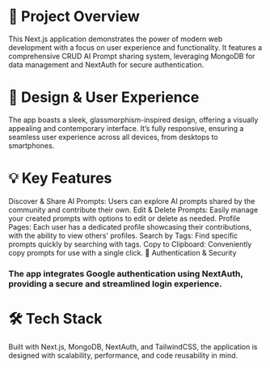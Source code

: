 # 🚀 Project Overview

This Next.js application demonstrates the power of modern web development with a focus on user experience and functionality. It features a comprehensive CRUD AI Prompt sharing system, leveraging MongoDB for data management and NextAuth for secure authentication.

# 🎨 Design & User Experience

The app boasts a sleek, glassmorphism-inspired design, offering a visually appealing and contemporary interface. It’s fully responsive, ensuring a seamless user experience across all devices, from desktops to smartphones.

# 💡 Key Features

Discover & Share AI Prompts: Users can explore AI prompts shared by the community and contribute their own.
Edit & Delete Prompts: Easily manage your created prompts with options to edit or delete as needed.
Profile Pages: Each user has a dedicated profile showcasing their contributions, with the ability to view others' profiles.
Search by Tags: Find specific prompts quickly by searching with tags.
Copy to Clipboard: Conveniently copy prompts for use with a single click.
🔐 Authentication & Security

### The app integrates Google authentication using NextAuth, providing a secure and streamlined login experience.

# 🛠️ Tech Stack

Built with Next.js, MongoDB, NextAuth, and TailwindCSS, the application is designed with scalability, performance, and code reusability in mind.
